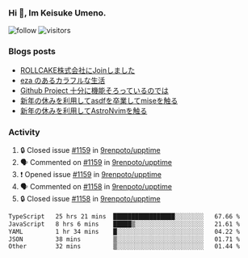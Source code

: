 ### Hi 👋, Im Keisuke Umeno.

<!--
**9renpoto/9renpoto** is a ✨ _special_ ✨ repository because its `README.md` (this file) appears on your GitHub profile.

Here are some ideas to get you started:

- 🔭 I’m currently working on ...
- 🌱 I’m currently learning ...
- 👯 I’m looking to collaborate on ...
- 🤔 I’m looking for help with ...
- 💬 Ask me about ...
- 📫 How to reach me: ...
- 😄 Pronouns: ...
- ⚡ Fun fact: ...
-->

![follow](https://img.shields.io/github/followers/9renpoto?label=Follow&style=social)
![visitors](https://komarev.com/ghpvc/?username=9renpoto&label=Profile%20views&color=0e75b6&style=flat)

### Blogs posts

<!-- BLOG-POST-LIST:START -->
- [ROLLCAKE株式会社にJoinしました](https://9renpoto.win/entry/2024/02/11/join)
- [eza のあるカラフルな生活](https://9renpoto.win/entry/2024/02/01/eza)
- [Github Project 十分に機能そろっているのでは](https://9renpoto.win/entry/2024/01/14/gh-projects)
- [新年の休みを利用してasdfを卒業してmiseを触る](https://9renpoto.win/entry/2024/01/07/mise)
- [新年の休みを利用してAstroNvimを触る](https://9renpoto.win/entry/2024/01/03/new-year-holidays)
<!-- BLOG-POST-LIST:END -->

### Activity

<!--START_SECTION:activity-->
1. 🔒 Closed issue [#1159](https://github.com/9renpoto/upptime/issues/1159) in [9renpoto/upptime](https://github.com/9renpoto/upptime)
2. 🗣 Commented on [#1159](https://github.com/9renpoto/upptime/issues/1159#issuecomment-1953428105) in [9renpoto/upptime](https://github.com/9renpoto/upptime)
3. ❗ Opened issue [#1159](https://github.com/9renpoto/upptime/issues/1159) in [9renpoto/upptime](https://github.com/9renpoto/upptime)
4. 🗣 Commented on [#1158](https://github.com/9renpoto/upptime/issues/1158#issuecomment-1953198360) in [9renpoto/upptime](https://github.com/9renpoto/upptime)
5. 🔒 Closed issue [#1158](https://github.com/9renpoto/upptime/issues/1158) in [9renpoto/upptime](https://github.com/9renpoto/upptime)
<!--END_SECTION:activity-->

<!--START_SECTION:waka-->

```txt
TypeScript   25 hrs 21 mins  █████████████████░░░░░░░░   67.66 %
JavaScript   8 hrs 6 mins    █████▒░░░░░░░░░░░░░░░░░░░   21.61 %
YAML         1 hr 34 mins    █░░░░░░░░░░░░░░░░░░░░░░░░   04.22 %
JSON         38 mins         ▒░░░░░░░░░░░░░░░░░░░░░░░░   01.71 %
Other        32 mins         ▒░░░░░░░░░░░░░░░░░░░░░░░░   01.44 %
```

<!--END_SECTION:waka-->
